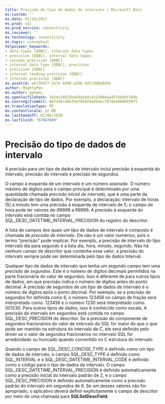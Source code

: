 ```yaml
---
title: Precisão de tipo de dados de intervalo | Microsoft Docs
ms.custom: ''
ms.date: 01/19/2017
ms.prod: sql
ms.prod_service: connectivity
ms.reviewer: ''
ms.technology: connectivity
ms.topic: conceptual
helpviewer_keywords:
- data types [ODBC], interval data types
- precision [ODBC], interval data types
- seconds precision [ODBC]
- interval data type [ODBC], precision
- precision [ODBC]
- interval leading precision [ODBC]
- interval precision [ODBC]
ms.assetid: eb73bd77-2e7e-4498-a266-4d7c990a0d56
author: MightyPen
ms.author: genemi
ms.openlocfilehash: 3424c58d25be69d2ddc42a3088aa457ebddf1d4b
ms.sourcegitcommit: b87d36c46b39af8b929ad94ec707dee8800950f5
ms.translationtype: MT
ms.contentlocale: pt-BR
ms.lasthandoff: 02/08/2020
ms.locfileid: "67947609"
---
```

# <a name="interval-data-type-precision"></a>Precisão do tipo de dados de intervalo
A precisão para um tipo de dados de intervalo inclui precisão à esquerda do intervalo, precisão do intervalo e precisão de segundos.  
  
 O campo à esquerda de um intervalo é um número assinado. O número máximo de dígitos para o campo principal é determinado por uma quantidade chamada *precisão inicial de intervalo,* que é uma parte da declaração de tipo de dados. Por exemplo, a declaração: intervalo de horas (5) a minuto tem uma precisão à esquerda de intervalo de 5; o campo de hora pode ter valores de-99999 a 99999. A precisão à esquerda do intervalo está contida no campo SQL_DESC_DATETIME_INTERVAL_PRECISION do registro do descritor.  
  
 A lista de campos dos quais um tipo de dados de intervalo é composto é chamada de *precisão de intervalo*. Ele não é um valor numérico, pois o termo "precisão" pode implicar. Por exemplo, a precisão de intervalo do tipo intervalo dia para segundo é a lista dia, hora, minuto, segundo. Não há nenhum campo de descritor que contenha esse valor; a precisão do intervalo sempre pode ser determinada pelo tipo de dados Interval.  
  
 Qualquer tipo de dados de intervalo que tenha um segundo campo tem uma *precisão de segundos*. Este é o número de dígitos decimais permitidos na parte fracionária do valor de segundos. Isso é diferente de para outros tipos de dados, em que precisão indica o número de dígitos antes do ponto decimal. A precisão de segundos de um tipo de dados de intervalo é o número de dígitos após o ponto decimal. Por exemplo, se a precisão de segundos for definida como 6, o número 123456 no campo de fração será interpretado como. 123456 e o número 1230 será interpretado como. 001230. Para outros tipos de dados, isso é conhecido como escala. A precisão do intervalo em segundos está contida no campo SQL_DESC_PRECISION do descritor. Se a precisão do componente de segundos fracionários do valor de intervalo do SQL for maior do que o que pode ser mantido na estrutura do intervalo de C, ele será definido pelo driver se o valor de segundos fracionários no intervalo SQL for arredondado ou truncado quando convertido no C estrutura do intervalo.  
  
 Quando o campo de SQL_DESC_CONCISE_TYPE é definido como um tipo de dados de intervalo, o campo SQL_DESC_TYPE é definido como SQL_INTERVAL e o SQL_DESC_DATETIME_INTERVAL_CODE é definido como o código para o tipo de dados de intervalo. O campo SQL_DESC_DATETIME_INTERVAL_PRECISION é definido automaticamente como a precisão inicial do intervalo padrão de 2, e o campo SQL_DESC_PRECISION é definido automaticamente como a precisão padrão do intervalo em segundos de 6. Se um desses valores não for apropriado, o aplicativo deverá definir explicitamente o campo de descritor por meio de uma chamada para **SQLSetDescField**.
